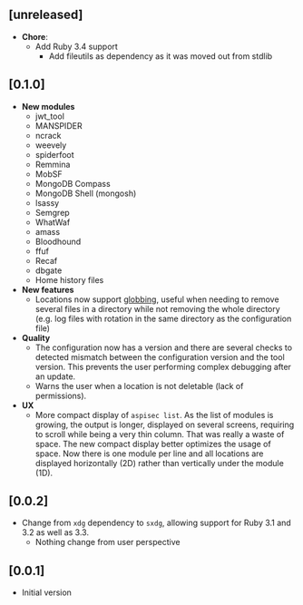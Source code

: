 ## [unreleased]

- **Chore**:
  - Add Ruby 3.4 support
    - Add fileutils as dependency as it was moved out from stdlib

## [0.1.0]

- **New modules**
  - jwt_tool
  - MANSPIDER
  - ncrack
  - weevely
  - spiderfoot
  - Remmina
  - MobSF
  - MongoDB Compass
  - MongoDB Shell (mongosh)
  - lsassy
  - Semgrep
  - WhatWaf
  - amass
  - Bloodhound
  - ffuf
  - Recaf
  - dbgate
  - Home history files
- **New features**
  - Locations now support [globbing](https://ruby-doc.org/3.3.0/Dir.html#method-c-glob), useful when needing to remove several files in a directory while not removing the whole directory (e.g. log files with rotation in the same directory as the configuration file)
- **Quality**
  - The configuration now has a version and there are several checks to detected mismatch between the configuration version and the tool version. This prevents the user performing complex debugging after an update.
  - Warns the user when a location is not deletable (lack of permissions).
- **UX**
  - More compact display of `aspisec list`. As the list of modules is growing, the output is longer, displayed on several screens, requiring to scroll while being a very thin column. That was really a waste of space. The new compact display better optimizes the usage of space. Now there is one module per line and all locations are displayed horizontally (2D) rather than vertically under the module (1D).

## [0.0.2]

- Change from `xdg` dependency to `sxdg`, allowing support for Ruby 3.1 and 3.2 as well as 3.3.
  - Nothing change from user perspective

## [0.0.1]

- Initial version
